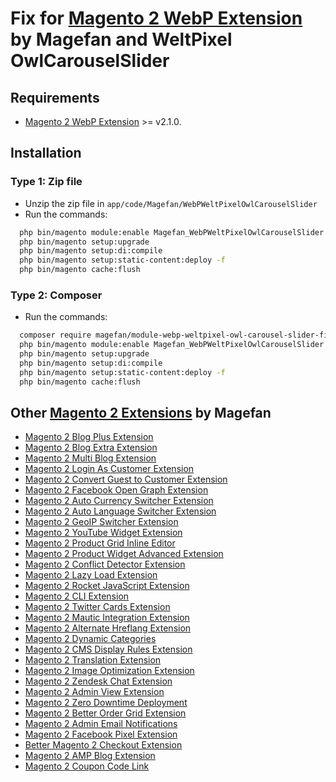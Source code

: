 # Fix for [Magento 2 WebP Extension](https://magefan.com/magento-2-webp-optimized-images) by Magefan and WeltPixel OwlCarouselSlider


## Requirements
  * [Magento 2 WebP Extension](https://magefan.com/magento-2-webp-optimized-images) >= v2.1.0. 
  

## Installation

### Type 1: Zip file

 - Unzip the zip file in `app/code/Magefan/WebPWeltPixelOwlCarouselSlider`
 - Run the commands:
```sh
  php bin/magento module:enable Magefan_WebPWeltPixelOwlCarouselSlider
  php bin/magento setup:upgrade
  php bin/magento setup:di:compile
  php bin/magento setup:static-content:deploy -f
  php bin/magento cache:flush
```

### Type 2: Composer

 - Run the commands:
```sh
  composer require magefan/module-webp-weltpixel-owl-carousel-slider-fix
  php bin/magento module:enable Magefan_WebPWeltPixelOwlCarouselSlider
  php bin/magento setup:upgrade
  php bin/magento setup:di:compile
  php bin/magento setup:static-content:deploy -f
  php bin/magento cache:flush
```


## Other [Magento 2 Extensions](https://magefan.com/magento2-extensions) by Magefan
  * [Magento 2 Blog Plus Extension](https://magefan.com/magento2-blog-extension/pricing)
  * [Magento 2 Blog Extra Extension](https://magefan.com/magento2-blog-extension/pricing)
  * [Magento 2 Multi Blog Extension](https://magefan.com/magento-2-multi-blog-extension)
  * [Magento 2 Login As Customer Extension](https://magefan.com/login-as-customer-magento-2-extension)
  * [Magento 2 Convert Guest to Customer Extension](https://magefan.com/magento2-convert-guest-to-customer)
  * [Magento 2 Facebook Open Graph Extension](https://magefan.com/magento-2-open-graph-extension-og-tags)
  * [Magento 2 Auto Currency Switcher Extension](https://magefan.com/magento-2-currency-switcher-auto-currency-by-country)
  * [Magento 2 Auto Language Switcher Extension](https://magefan.com/magento-2-auto-language-switcher)
  * [Magento 2 GeoIP Switcher Extension](https://magefan.com/magento-2-geoip-switcher-extension)
  * [Magento 2 YouTube Widget Extension](https://magefan.com/magento2-youtube-extension)
  * [Magento 2 Product Grid Inline Editor](https://magefan.com/magento-2-product-grid-inline-editor)
  * [Magento 2 Product Widget Advanced Extension](https://magefan.com/magento-2-product-widget)
  * [Magento 2 Conflict Detector Extension](https://magefan.com/magento2-conflict-detector)
  * [Magento 2 Lazy Load Extension](https://magefan.com/magento-2-image-lazy-load-extension)
  * [Magento 2 Rocket JavaScript Extension](https://magefan.com/rocket-javascript-deferred-javascript)
  * [Magento 2 CLI Extension](https://magefan.com/magento2-cli-extension)
  * [Magento 2 Twitter Cards Extension](https://magefan.com/magento-2-twitter-cards-extension)
  * [Magento 2 Mautic Integration Extension](https://magefan.com/magento-2-mautic-extension)
  * [Magento 2 Alternate Hreflang Extension](https://magefan.com/magento2-alternate-hreflang-extension)
  * [Magento 2 Dynamic Categories](https://magefan.com/magento-2-dynamic-categories)
  * [Magento 2 CMS Display Rules Extension](https://magefan.com/magento-2-cms-display-rules-extension)
  * [Magento 2 Translation Extension](https://magefan.com/magento-2-translation-extension)
  * [Magento 2 Image Optimization Extension](https://magefan.com/magento-2-image-optimization)
  * [Magento 2 Zendesk Chat Extension](https://magefan.com/magento-2-zendesk-chat-extension)
  * [Magento 2 Admin View Extension](https://magefan.com/magento-2-admin-view-extension)
  * [Magento 2 Zero Downtime Deployment](https://magefan.com/blog/magento-2-zero-downtime-deployment)
  * [Magento 2 Better Order Grid Extension](https://magefan.com/magento-2-better-order-grid-extension)
  * [Magento 2 Admin Email Notifications](https://magefan.com/magento-2-admin-email-notifications)
  * [Magento 2 Facebook Pixel Extension](https://magefan.com/magento-2-facebook-pixel-extension)
  * [Better Magento 2 Checkout Extension](https://magefan.com/better-magento-2-checkout-extension)
  * [Magento 2 AMP Blog Extension](https://magefan.com/magento-2-amp-blog-extension)
  * [Magento 2 Coupon Code Link](https://magefan.com/magento-2-coupon-code-link)



